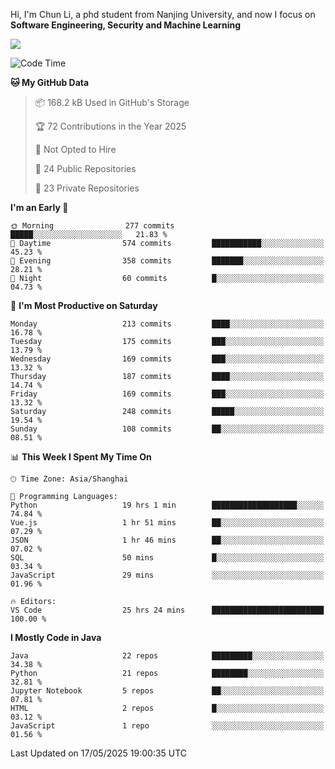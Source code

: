 Hi, I'm Chun Li, a phd student from Nanjing University, and now I focus on **Software Engineering, Security and Machine Learning**

<!--![GitHub Snake Light](https://github.com/pppppkun/pppppkun/blob/output/github-snake.svg#gh-light-mode-only)-->
<!--![GitHub Snake dark](https://github.com/pppppkun/pppppkun/blob/output/github-snake-dark.svg#gh-dark-mode-only)-->

![](https://komarev.com/ghpvc/?username=pppppkun)
<!--START_SECTION:waka-->
![Code Time](http://img.shields.io/badge/Code%20Time-2%2C077%20hrs%2057%20mins-blue)

**🐱 My GitHub Data** 

> 📦 168.2 kB Used in GitHub's Storage 
 > 
> 🏆 72 Contributions in the Year 2025
 > 
> 🚫 Not Opted to Hire
 > 
> 📜 24 Public Repositories 
 > 
> 🔑 23 Private Repositories 
 > 
**I'm an Early 🐤** 

```text
🌞 Morning                277 commits         █████░░░░░░░░░░░░░░░░░░░░   21.83 % 
🌆 Daytime                574 commits         ███████████░░░░░░░░░░░░░░   45.23 % 
🌃 Evening                358 commits         ███████░░░░░░░░░░░░░░░░░░   28.21 % 
🌙 Night                  60 commits          █░░░░░░░░░░░░░░░░░░░░░░░░   04.73 % 
```
📅 **I'm Most Productive on Saturday** 

```text
Monday                   213 commits         ████░░░░░░░░░░░░░░░░░░░░░   16.78 % 
Tuesday                  175 commits         ███░░░░░░░░░░░░░░░░░░░░░░   13.79 % 
Wednesday                169 commits         ███░░░░░░░░░░░░░░░░░░░░░░   13.32 % 
Thursday                 187 commits         ████░░░░░░░░░░░░░░░░░░░░░   14.74 % 
Friday                   169 commits         ███░░░░░░░░░░░░░░░░░░░░░░   13.32 % 
Saturday                 248 commits         █████░░░░░░░░░░░░░░░░░░░░   19.54 % 
Sunday                   108 commits         ██░░░░░░░░░░░░░░░░░░░░░░░   08.51 % 
```


📊 **This Week I Spent My Time On** 

```text
🕑︎ Time Zone: Asia/Shanghai

💬 Programming Languages: 
Python                   19 hrs 1 min        ███████████████████░░░░░░   74.84 % 
Vue.js                   1 hr 51 mins        ██░░░░░░░░░░░░░░░░░░░░░░░   07.29 % 
JSON                     1 hr 46 mins        ██░░░░░░░░░░░░░░░░░░░░░░░   07.02 % 
SQL                      50 mins             █░░░░░░░░░░░░░░░░░░░░░░░░   03.34 % 
JavaScript               29 mins             ░░░░░░░░░░░░░░░░░░░░░░░░░   01.96 % 

🔥 Editors: 
VS Code                  25 hrs 24 mins      █████████████████████████   100.00 % 
```

**I Mostly Code in Java** 

```text
Java                     22 repos            █████████░░░░░░░░░░░░░░░░   34.38 % 
Python                   21 repos            ████████░░░░░░░░░░░░░░░░░   32.81 % 
Jupyter Notebook         5 repos             ██░░░░░░░░░░░░░░░░░░░░░░░   07.81 % 
HTML                     2 repos             █░░░░░░░░░░░░░░░░░░░░░░░░   03.12 % 
JavaScript               1 repo              ░░░░░░░░░░░░░░░░░░░░░░░░░   01.56 % 
```




 Last Updated on 17/05/2025 19:00:35 UTC
<!--END_SECTION:waka-->
